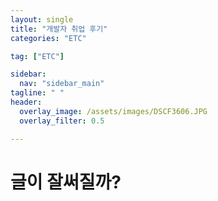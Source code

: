 ```yaml
---
layout: single
title: "개발자 취업 후기"
categories: "ETC"

tag: ["ETC"]

sidebar:
  nav: "sidebar_main"
tagline: " "
header:
  overlay_image: /assets/images/DSCF3606.JPG
  overlay_filter: 0.5

---
```

# 글이 잘써질까?
